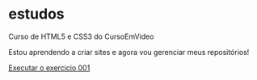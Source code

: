 # estudos
 Curso de HTML5 e CSS3 do CursoEmVideo

Estou aprendendo a criar sites e agora vou gerenciar meus repositórios!

<a href="https://bruno-git-hub.github.io/HTML5-e-CSS3/EXERCICIOS/ex001-Ol%C3%A1-Mundo/">Executar o exercicio 001</a>